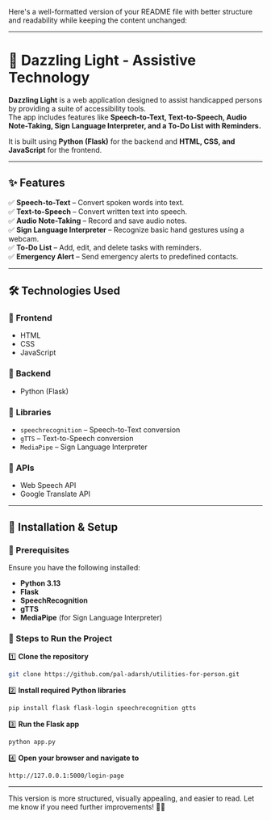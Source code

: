 Here's a well-formatted version of your README file with better structure and readability while keeping the content unchanged:  

---

# 🌟 Dazzling Light - Assistive Technology  

**Dazzling Light** is a web application designed to assist handicapped persons by providing a suite of accessibility tools.  
The app includes features like **Speech-to-Text, Text-to-Speech, Audio Note-Taking, Sign Language Interpreter, and a To-Do List with Reminders.**  

It is built using **Python (Flask)** for the backend and **HTML, CSS, and JavaScript** for the frontend.  

---

## ✨ Features  

✅ **Speech-to-Text** – Convert spoken words into text.  
✅ **Text-to-Speech** – Convert written text into speech.  
✅ **Audio Note-Taking** – Record and save audio notes.  
✅ **Sign Language Interpreter** – Recognize basic hand gestures using a webcam.  
✅ **To-Do List** – Add, edit, and delete tasks with reminders.  
✅ **Emergency Alert** – Send emergency alerts to predefined contacts.  

---

## 🛠️ Technologies Used  

### 🔹 **Frontend**  
- HTML  
- CSS  
- JavaScript  

### 🔹 **Backend**  
- Python (Flask)  

### 🔹 **Libraries**  
- `speechrecognition` – Speech-to-Text conversion  
- `gTTS` – Text-to-Speech conversion  
- `MediaPipe` – Sign Language Interpreter  

### 🔹 **APIs**  
- Web Speech API  
- Google Translate API  

---

## 🚀 Installation & Setup  

### **📌 Prerequisites**  
Ensure you have the following installed:  
- **Python 3.13**  
- **Flask**  
- **SpeechRecognition**  
- **gTTS**  
- **MediaPipe** (for Sign Language Interpreter)  

### **🔧 Steps to Run the Project**  

1️⃣ **Clone the repository**  
```bash
git clone https://github.com/pal-adarsh/utilities-for-person.git
```

2️⃣ **Install required Python libraries**  
```bash
pip install flask flask-login speechrecognition gtts
```

3️⃣ **Run the Flask app**  
```bash
python app.py
```

4️⃣ **Open your browser and navigate to**  
```
http://127.0.0.1:5000/login-page
```

---

This version is more structured, visually appealing, and easier to read. Let me know if you need further improvements! 🚀🔥
